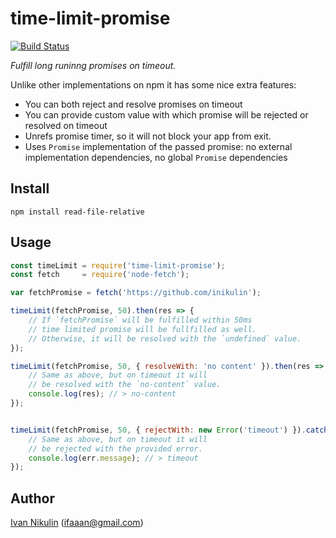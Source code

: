 # time-limit-promise
[![Build Status](https://api.travis-ci.org/inikulin/time-limit-promise.svg)](https://travis-ci.org/inikulin/time-limit-promise)

*Fulfill long runinng promises on timeout.*

Unlike other implementations on npm it has some nice extra features:
 - You can both reject and resolve promises on timeout
 - You can provide custom value with which promise will be rejected or resolved on timeout
 - Unrefs promise timer, so it will not block your app from exit.
 - Uses `Promise` implementation of the passed promise: no external implementation dependencies, no global `Promise` dependencies

## Install
```
npm install read-file-relative
```

## Usage
```js
const timeLimit = require('time-limit-promise');
const fetch     = require('node-fetch');

var fetchPromise = fetch('https://github.com/inikulin');

timeLimit(fetchPromise, 50).then(res => {
    // If `fetchPromise` will be fulfilled within 50ms
    // time limited promise will be fullfilled as well.
    // Otherwise, it will be resolved with the `undefined` value.
});

timeLimit(fetchPromise, 50, { resolveWith: 'no content' }).then(res => {
    // Same as above, but on timeout it will
    // be resolved with the `no-content` value.
    console.log(res); // > no-content
});


timeLimit(fetchPromise, 50, { rejectWith: new Error('timeout') }).catch(err => {
    // Same as above, but on timeout it will
    // be rejected with the provided error.
    console.log(err.message); // > timeout
});

```

## Author
[Ivan Nikulin](https://github.com/inikulin) (ifaaan@gmail.com)
